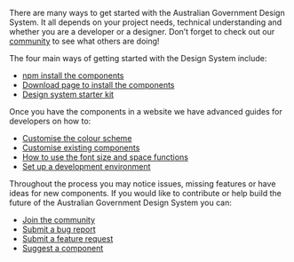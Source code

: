 ---
---
There are many ways to get started with the Australian Government Design System. It all depends on your project needs, technical understanding and whether you are a developer or a designer. Don’t forget to check out our [community](https://community.digital.gov.au/c/designsystem) to see what others are doing!

The four main ways of getting started with the Design System include:

- [npm install the components](get-started/npm-install)
- [Download page to install the components](get-started/download-page)
- [Design system starter kit](get-started/starter-kit)
<!-- - [Design assets in sketch](get-started/design-assets) -->

Once you have the components in a website we have advanced guides for developers on how to:

- [Customise the colour scheme](get-started/customise-color)
- [Customise existing components](get-started/customise-components)
- [How to use the font size and space functions](get-started/font-size-space)
- [Set up a development environment](get-started/development-environment)

Throughout the process you may notice issues, missing features or have ideas for new components. If you would like to contribute or help build the future of the Australian Government Design System you can:

- [Join the community](/community)
- [Submit a bug report](https://github.com/govau/uikit/issues/new?template=----bug-report.md)
- [Submit a feature request](https://github.com/govau/uikit/issues/new?template=---feature-request.md)
- [Suggest a component](https://community.digital.gov.au/c/designsystem/suggest-a-component)
